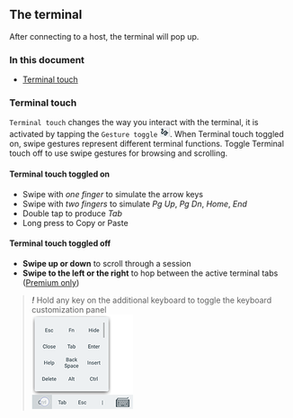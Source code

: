## The terminal

After connecting to a host, the terminal will pop up. 

### In this document
* [Terminal touch](#terminal-touch)

### Terminal touch
`Terminal touch` changes the way you interact with the terminal, it is activated by tapping the `Gesture toggle` ![Guesture toggle](../images/terminaltouch.png). When Terminal touch toggled on, swipe gestures represent different terminal functions. Toggle Terminal touch off to use swipe gestures for browsing and scrolling.

#### Terminal touch toggled on
* Swipe with *one finger* to simulate the arrow keys
* Swipe with *two fingers* to simulate *Pg Up*, *Pg Dn*, *Home*, *End*
* Double tap to produce *Tab*
* Long press to Copy or Paste

#### Terminal touch toggled off
* **Swipe up or down** to scroll through a session 
* **Swipe to the left or the right** to hop between the active terminal tabs ([Premium only](../general/subscriptions.md))

> ***!*** Hold any key on the additional keyboard to toggle the keyboard customization panel <br>
> ![Keyboard customization pannel](../images/screenshots/terminal01.png)
